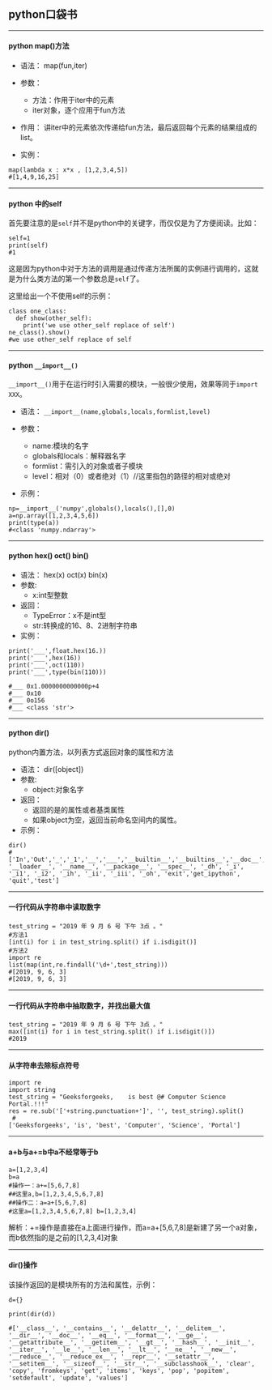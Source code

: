## python口袋书

---


#### python map()方法

- 语法：
  map(fun,iter)
  
- 参数：
  - 方法：作用于iter中的元素
  - iter对象，逐个应用于fun方法
  
- 作用：
  讲iter中的元素依次传递给fun方法，最后返回每个元素的结果组成的list。

- 实例：
```
map(lambda x : x*x , [1,2,3,4,5])
#[1,4,9,16,25]
```

---

#### python 中的self

首先要注意的是```self```并不是python中的关键字，而仅仅是为了方便阅读。比如：
```
self=1
print(self)
#1
```
这是因为python中对于方法的调用是通过传递方法所属的实例进行调用的，这就是为什么类方法的第一个参数总是```self```了。

这里给出一个不使用self的示例：
```
class one_class:
  def show(other_self):
    print('we use other_self replace of self')
ne_class().show()
#we use other_self replace of self
```

---


#### python ```__import__()```

```__import__()```用于在运行时引入需要的模块，一般很少使用，效果等同于```import XXX```。

- 语法：
```__import__(name,globals,locals,formlist,level)```

- 参数：
  - name:模块的名字
  - globals和locals：解释器名字
  - formlist：需引入的对象或者子模块
  - level：相对（0）或者绝对（1）//这里指包的路径的相对或绝对

- 示例：
```
np=__import__('numpy',globals(),locals(),[],0)
a=np.array([1,2,3,4,5,6])
print(type(a))
#<class 'numpy.ndarray'>
```

---


#### python hex() oct() bin()

- 语法：
hex(x) oct(x) bin(x) 
- 参数:
  - x:int型整数
- 返回：
  - TypeError：x不是int型
  - str:转换成的16、8、2进制字符串
- 实例：
```
print('___',float.hex(16.))
print('___',hex(16))
print('___',oct(110))
print('___',type(bin(110)))

#___ 0x1.0000000000000p+4
#___ 0x10
#___ 0o156
#___ <class 'str'>
```

---


#### python dir()
python内置方法，以列表方式返回对象的属性和方法
- 语法：
dir([object]) 
- 参数:
  - object:对象名字
- 返回：
  - 返回的是的属性或者基类属性
  - 如果object为空，返回当前命名空间内的属性。
- 示例：
```
dir()
#
['In','Out','_','_1','__','___','__builtin__','__builtins__','__doc__', '__loader__', '__name__', '__package__', '__spec__', '_dh', '_i', '_i1', '_i2', '_ih', '_ii', '_iii', '_oh', 'exit','get_ipython', 'quit','test']
```

---

#### 一行代码从字符串中读取数字

```
test_string = "2019 年 9 月 6 号 下午 3点 。"
#方法1
[int(i) for i in test_string.split() if i.isdigit()]
#方法2
import re
list(map(int,re.findall('\d+',test_string)))
#[2019, 9, 6, 3]
#[2019, 9, 6, 3]
```

---


#### 一行代码从字符串中抽取数字，并找出最大值

```
test_string = "2019 年 9 月 6 号 下午 3点 。"
max([int(i) for i in test_string.split() if i.isdigit()])
#2019
```

---


#### 从字符串去除标点符号

```
import re
import string
test_string = "Geeksforgeeks,    is best @# Computer Science Portal.!!!"
res = re.sub('['+string.punctuation+']', '', test_string).split()
 #
['Geeksforgeeks', 'is', 'best', 'Computer', 'Science', 'Portal']
```

---

#### a+b与a+=b中a不经常等于b
```
a=[1,2,3,4]
b=a
#操作一：a+=[5,6,7,8]
##这里a,b=[1,2,3,4,5,6,7,8]
##操作二：a=a+[5,6,7,8]
#这里a=[1,2,3,4,5,6,7,8] b=[1,2,3,4]
```
解析：+=操作是直接在a上面进行操作，而a=a+[5,6,7,8]是新建了另一个a对象，而b依然指的是之前的[1,2,3,4]对象

---

#### dir()操作

该操作返回的是模块所有的方法和属性，示例：
```
d={}

print(dir(d))

#['__class__', '__contains__', '__delattr__', '__delitem__', '__dir__', '__doc__', '__eq__', '__format__', '__ge__', '__getattribute__', '__getitem__', '__gt__', '__hash__', '__init__', '__iter__', '__le__', '__len__', '__lt__', '__ne__', '__new__', '__reduce__', '__reduce_ex__', '__repr__', '__setattr__', '__setitem__', '__sizeof__', '__str__', '__subclasshook__', 'clear', 'copy', 'fromkeys', 'get', 'items', 'keys', 'pop', 'popitem', 'setdefault', 'update', 'values']
```
